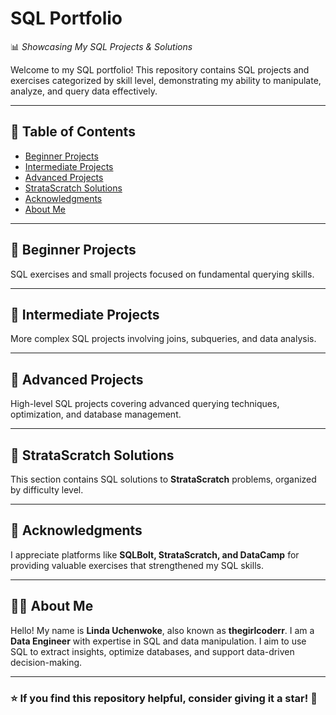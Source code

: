 # **SQL Portfolio**  
📊 *Showcasing My SQL Projects & Solutions*  

Welcome to my SQL portfolio! This repository contains SQL projects and exercises categorized by skill level, demonstrating my ability to manipulate, analyze, and query data effectively.  

---

## **📖 Table of Contents**  
- [Beginner Projects](#beginner-projects)  
- [Intermediate Projects](#intermediate-projects)  
- [Advanced Projects](#advanced-projects)  
- [StrataScratch Solutions](#stratascratch-solutions)  
- [Acknowledgments](#acknowledgments)  
- [About Me](#about-me)  

---

## **📂 Beginner Projects**  
SQL exercises and small projects focused on fundamental querying skills.  

---

## **📂 Intermediate Projects**  
More complex SQL projects involving joins, subqueries, and data analysis.  

---

## **📂 Advanced Projects**  
High-level SQL projects covering advanced querying techniques, optimization, and database management.  

---

## **📂 StrataScratch Solutions**  
This section contains SQL solutions to **StrataScratch** problems, organized by difficulty level.  

---

## **🙏 Acknowledgments**  
I appreciate platforms like **SQLBolt, StrataScratch, and DataCamp** for providing valuable exercises that strengthened my SQL skills.  

---

## **👩‍💻 About Me**  
Hello! My name is **Linda Uchenwoke**, also known as **thegirlcoderr**. I am a **Data Engineer** with expertise in SQL and data manipulation. I aim to use SQL to extract insights, optimize databases, and support data-driven decision-making.  

---

### **⭐ If you find this repository helpful, consider giving it a star!** 🌟  
